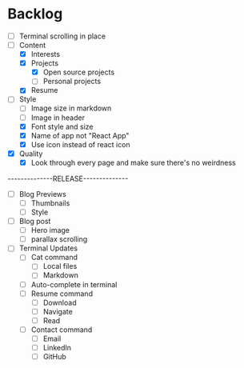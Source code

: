 # Backlog

- [ ] Terminal scrolling in place
- [ ] Content
  - [x] Interests
  - [x] Projects
    - [x] Open source projects
    - [ ] Personal projects
  - [x] Resume
- [ ] Style
  - [ ] Image size in markdown
  - [ ] Image in header
  - [x] Font style and size
  - [x] Name of app not "React App"
  - [x] Use icon instead of react icon
- [x] Quality
  - [x] Look through every page and make sure there's no weirdness

--------------RELEASE--------------

- [ ] Blog Previews
  - [ ] Thumbnails
  - [ ] Style
- [ ] Blog post
  - [ ] Hero image
  - [ ] parallax scrolling
- [ ] Terminal Updates
  - [ ] Cat command
    - [ ] Local files
    - [ ] Markdown  
  - [ ] Auto-complete in terminal
  - [ ] Resume command
    - [ ] Download
    - [ ] Navigate
    - [ ] Read
  - [ ] Contact command
    - [ ] Email
    - [ ] LinkedIn
    - [ ] GitHub
